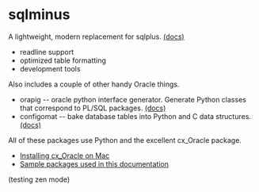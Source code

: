 sqlminus
========

A lightweight, modern replacement for sqlplus.
  [(docs)](https://github.com/marhar/sqlminus/tree/master/sqlminus)

- readline support
- optimized table formatting
- development tools

Also includes a couple of other handy Oracle things.

- orapig -- oracle python interface generator.  Generate Python classes that correspond to PL/SQL packages.
  [(docs)](https://github.com/marhar/sqlminus/tree/master/orapig)
- configomat -- bake database tables into Python and C data structures.
  [(docs)](https://github.com/marhar/sqlminus/tree/master/configomat)

All of these packages use Python and the excellent cx_Oracle package.

- [Installing cx_Oracle on Mac](https://github.com/marhar/sqlminus/tree/master/docs/mac-install.md)
- [Sample packages used in this documentation](https://github.com/marhar/sqlminus/tree/master/docs/sample-packages.md)

(testing zen mode)
